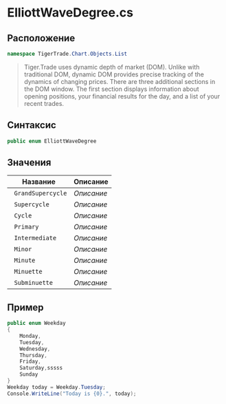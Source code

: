 
# ElliottWaveDegree.cs
## Расположение
```csharp
namespace TigerTrade.Chart.Objects.List
```



> Tiger.Trade uses dynamic depth of market (DOM). Unlike with traditional DOM, dynamic DOM provides precise tracking of the dynamics of changing prices. There are three additional sections in the DOM window. The first section displays information about opening positions, your financial results for the day, and a list of your recent trades.

## Синтаксис
```csharp
public enum ElliottWaveDegree
```


## Значения
| Название | Описание |
| --- | --- |
| ` GrandSupercycle` | *Описание* |
| ` Supercycle` | *Описание* |
| ` Cycle` | *Описание* |
| ` Primary` | *Описание* |
| ` Intermediate` | *Описание* |
| ` Minor` | *Описание* |
| ` Minute` | *Описание* |
| ` Minuette` | *Описание* |
| ` Subminuette` | *Описание* |


## Пример
```csharp
public enum Weekday
{
    Monday,
    Tuesday,
    Wednesday,
    Thursday,
    Friday,
    Saturday,sssss
    Sunday
}
Weekday today = Weekday.Tuesday;
Console.WriteLine("Today is {0}.", today);
```

